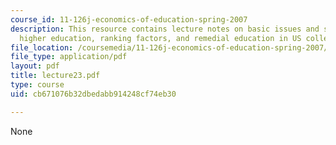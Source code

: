 ```yaml
---
course_id: 11-126j-economics-of-education-spring-2007
description: This resource contains lecture notes on basic issues and structure of
  higher education, ranking factors, and remedial education in US colleges.
file_location: /coursemedia/11-126j-economics-of-education-spring-2007/cb671076b32dbedabb914248cf74eb30_lecture23.pdf
file_type: application/pdf
layout: pdf
title: lecture23.pdf
type: course
uid: cb671076b32dbedabb914248cf74eb30

---
```

None